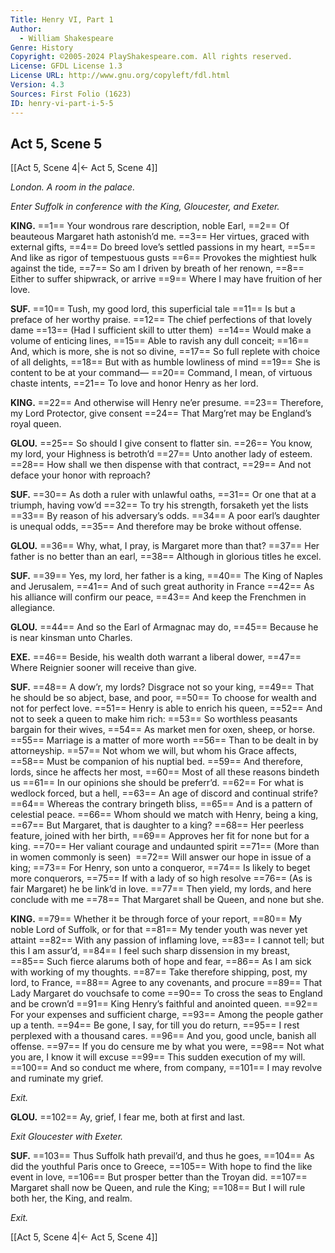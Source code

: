 ```yaml
---
Title: Henry VI, Part 1
Author: 
  - William Shakespeare
Genre: History
Copyright: ©2005-2024 PlayShakespeare.com. All rights reserved.
License: GFDL License 1.3
License URL: http://www.gnu.org/copyleft/fdl.html
Version: 4.3
Sources: First Folio (1623)
ID: henry-vi-part-i-5-5
---
```


## Act 5, Scene 5
[[Act 5, Scene 4|← Act 5, Scene 4]]

*London. A room in the palace.*

*Enter Suffolk in conference with the King, Gloucester, and Exeter.*

**KING.**
==1== Your wondrous rare description, noble Earl,
==2== Of beauteous Margaret hath astonish’d me.
==3== Her virtues, graced with external gifts,
==4== Do breed love’s settled passions in my heart,
==5== And like as rigor of tempestuous gusts
==6== Provokes the mightiest hulk against the tide,
==7== So am I driven by breath of her renown,
==8== Either to suffer shipwrack, or arrive
==9== Where I may have fruition of her love.

**SUF.**
==10== Tush, my good lord, this superficial tale
==11== Is but a preface of her worthy praise.
==12== The chief perfections of that lovely dame
==13== (Had I sufficient skill to utter them) 
==14== Would make a volume of enticing lines,
==15== Able to ravish any dull conceit;
==16== And, which is more, she is not so divine,
==17== So full replete with choice of all delights,
==18== But with as humble lowliness of mind
==19== She is content to be at your command⁠—
==20== Command, I mean, of virtuous chaste intents,
==21== To love and honor Henry as her lord.

**KING.**
==22== And otherwise will Henry ne’er presume.
==23== Therefore, my Lord Protector, give consent
==24== That Marg’ret may be England’s royal queen.

**GLOU.**
==25== So should I give consent to flatter sin.
==26== You know, my lord, your Highness is betroth’d
==27== Unto another lady of esteem.
==28== How shall we then dispense with that contract,
==29== And not deface your honor with reproach?

**SUF.**
==30== As doth a ruler with unlawful oaths,
==31== Or one that at a triumph, having vow’d
==32== To try his strength, forsaketh yet the lists
==33== By reason of his adversary’s odds.
==34== A poor earl’s daughter is unequal odds,
==35== And therefore may be broke without offense.

**GLOU.**
==36== Why, what, I pray, is Margaret more than that?
==37== Her father is no better than an earl,
==38== Although in glorious titles he excel.

**SUF.**
==39== Yes, my lord, her father is a king,
==40== The King of Naples and Jerusalem,
==41== And of such great authority in France
==42== As his alliance will confirm our peace,
==43== And keep the Frenchmen in allegiance.

**GLOU.**
==44== And so the Earl of Armagnac may do,
==45== Because he is near kinsman unto Charles.

**EXE.**
==46== Beside, his wealth doth warrant a liberal dower,
==47== Where Reignier sooner will receive than give.

**SUF.**
==48== A dow’r, my lords? Disgrace not so your king,
==49== That he should be so abject, base, and poor,
==50== To choose for wealth and not for perfect love.
==51== Henry is able to enrich his queen,
==52== And not to seek a queen to make him rich:
==53== So worthless peasants bargain for their wives,
==54== As market men for oxen, sheep, or horse.
==55== Marriage is a matter of more worth
==56== Than to be dealt in by attorneyship.
==57== Not whom we will, but whom his Grace affects,
==58== Must be companion of his nuptial bed.
==59== And therefore, lords, since he affects her most,
==60== Most of all these reasons bindeth us
==61== In our opinions she should be preferr’d.
==62== For what is wedlock forced, but a hell,
==63== An age of discord and continual strife?
==64== Whereas the contrary bringeth bliss,
==65== And is a pattern of celestial peace.
==66== Whom should we match with Henry, being a king,
==67== But Margaret, that is daughter to a king?
==68== Her peerless feature, joined with her birth,
==69== Approves her fit for none but for a king.
==70== Her valiant courage and undaunted spirit
==71== (More than in women commonly is seen) 
==72== Will answer our hope in issue of a king;
==73== For Henry, son unto a conqueror,
==74== Is likely to beget more conquerors,
==75== If with a lady of so high resolve
==76== (As is fair Margaret) he be link’d in love.
==77== Then yield, my lords, and here conclude with me
==78== That Margaret shall be Queen, and none but she.

**KING.**
==79== Whether it be through force of your report,
==80== My noble Lord of Suffolk, or for that
==81== My tender youth was never yet attaint
==82== With any passion of inflaming love,
==83== I cannot tell; but this I am assur’d,
==84== I feel such sharp dissension in my breast,
==85== Such fierce alarums both of hope and fear,
==86== As I am sick with working of my thoughts.
==87== Take therefore shipping, post, my lord, to France,
==88== Agree to any covenants, and procure
==89== That Lady Margaret do vouchsafe to come
==90== To cross the seas to England and be crown’d
==91== King Henry’s faithful and anointed queen.
==92== For your expenses and sufficient charge,
==93== Among the people gather up a tenth.
==94== Be gone, I say, for till you do return,
==95== I rest perplexed with a thousand cares.
==96== And you, good uncle, banish all offense.
==97== If you do censure me by what you were,
==98== Not what you are, I know it will excuse
==99== This sudden execution of my will.
==100== And so conduct me where, from company,
==101== I may revolve and ruminate my grief.

*Exit.*

**GLOU.**
==102== Ay, grief, I fear me, both at first and last.

*Exit Gloucester with Exeter.*

**SUF.**
==103== Thus Suffolk hath prevail’d, and thus he goes,
==104== As did the youthful Paris once to Greece,
==105== With hope to find the like event in love,
==106== But prosper better than the Troyan did.
==107== Margaret shall now be Queen, and rule the King;
==108== But I will rule both her, the King, and realm.

*Exit.*

[[Act 5, Scene 4|← Act 5, Scene 4]]